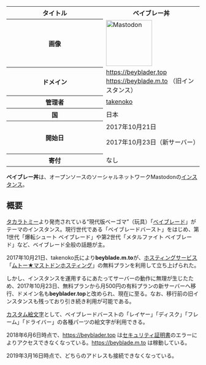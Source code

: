 <div>

<table>
<colgroup>
<col style="width: 50%" />
<col style="width: 50%" />
</colgroup>
<tbody>
<tr class="header">
<th>タイトル</th>
<th>ベイブレー丼</th>
</tr>

<tr class="odd">
<th>画像</th>
<td><a href="/%E3%83%95%E3%82%A1%E3%82%A4%E3%83%AB:Mastodon_logo.png" title="Mastodon"><img src="/images/thumb/0/00/Mastodon_logo.png/120px-Mastodon_logo.png" srcset="/images/thumb/0/00/Mastodon_logo.png/180px-Mastodon_logo.png 1.5x, /images/0/00/Mastodon_logo.png 2x" width="120" height="120" alt="Mastodon" /></a></td>
</tr>
<tr class="even">
<th scope="row">ドメイン</th>
<td><a href="https://beyblader.top" rel="nofollow">https://beyblader.top</a><br />
<a href="https://beyblade.m.to" rel="nofollow">https://beyblade.m.to</a> （旧インスタンス）</td>
</tr>
<tr class="odd">
<th scope="row">管理者</th>
<td><a href="https://beyblader.top/@takenoko" rel="nofollow">takenoko</a></td>
</tr>
<tr class="even">
<th scope="row">国</th>
<td>日本</td>
</tr>
<tr class="odd">
<th scope="row">開始日</th>
<td>2017年10月21日<br />

<p>2017年10月23日（新サーバー）</p></td>
</tr>
<tr class="even">
<th scope="row">寄付</th>
<td>なし</td>
</tr>
</tbody>
</table>

**ベイブレー丼**は、オープンソースのソーシャルネットワークMastodonの[インスタンス](/%E3%82%A4%E3%83%B3%E3%82%B9%E3%82%BF%E3%83%B3%E3%82%B9 "インスタンス")。

## 概要

[タカラトミー](https://ja.wikipedia.org/wiki/ja:%E3%82%BF%E3%82%AB%E3%83%A9%E3%83%88%E3%83%9F%E3%83%BC "wikipedia:ja:タカラトミー")より発売されている“現代版ベーゴマ”（玩具）「[ベイブレード](https://ja.wikipedia.org/wiki/ja:%E3%83%99%E3%82%A4%E3%83%96%E3%83%AC%E3%83%BC%E3%83%89 "wikipedia:ja:ベイブレード")」がテーマのインスタンス。現行世代である「ベイブレードバースト」をはじめ、第1世代「爆転シュート ベイブレード」や第2世代「メタルファイト ベイブレード」など、ベイブレード全般の話題が主。

2017年10月21日、takenoko氏により**beyblade.m.to**が、[ホスティングサービス](/%E3%83%9B%E3%82%B9%E3%83%86%E3%82%A3%E3%83%B3%E3%82%B0%E3%82%B5%E3%83%BC%E3%83%93%E3%82%B9 "ホスティングサービス")「[ムトー★マストドンホスティング](/%E3%83%A0%E3%83%88%E3%83%BC%E2%98%85%E3%83%9E%E3%82%B9%E3%83%88%E3%83%89%E3%83%B3%E3%83%9B%E3%82%B9%E3%83%86%E3%82%A3%E3%83%B3%E3%82%B0 "ムトー★マストドンホスティング")」の無料プランを利用して立ち上げられた。

しかし、インスタンスを運用するにあたってサーバーの動作に無理が生じたため、2017年10月23日、無料プランから月500円の有料プランの新サーバーへ移行、ドメイン名も**beyblader.top**と改められ、現在に至る。なお、移行前の旧インスタンスも残っており引き続き利用が可能である。

[カスタム絵文字](/%E7%B5%B5%E6%96%87%E5%AD%97 "絵文字")として、ベイブレードバーストの「レイヤー」「ディスク」「フレーム」「ドライバー」の各種パーツの絵文字が利用できる。

2018年6月6日時点で、<a href="https://beyblader.top" rel="nofollow">https://beyblader.top</a> は[セキュリティ証明書](/%E3%82%BB%E3%82%AD%E3%83%A5%E3%83%AA%E3%83%86%E3%82%A3%E8%A8%BC%E6%98%8E%E6%9B%B8 "セキュリティ証明書")のエラーによりアクセスできなくなっている。<a href="https://beyblade.m.to" rel="nofollow">https://beyblade.m.to</a> は稼動している。

2019年3月16日時点で、どちらのアドレスも接続できなくなっている。

</div>
